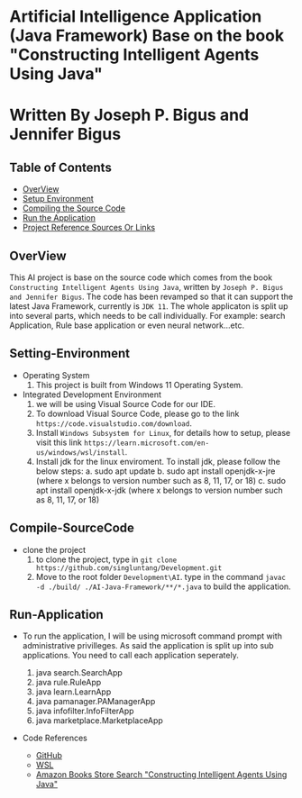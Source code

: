 # Artificial Intelligence Application (Java Framework) Base on the book "Constructing Intelligent Agents Using Java"
# Written By Joseph P. Bigus and Jennifer Bigus

## Table of Contents

* [OverView](#OverView)
* [Setup Environment](#Setting-Environment)
* [Compiling the Source Code](#Compile-SourceCode)
* [Run the Application](#Run-Application)
* [Project Reference Sources Or Links](#references)

## OverView

This AI project is base on the source code which comes from the book `Constructing Intelligent Agents Using Java`, written
by `Joseph P. Bigus and Jennifer Bigus`. The code has been revamped so that it can support the latest Java Framework, currently
is `JDK 11`. The whole applicaton is split up into several parts, which needs to be call individually. For example: search Application,
Rule base application or even neural network...etc.

## Setting-Environment

 * Operating System
    1. This project is built from Windows 11 Operating System.
 * Integrated Development Environment
    1. we will be using Visual Source Code for our IDE.
    2. To download Visual Source Code, please go to the link `https://code.visualstudio.com/download`.
    3. Install `Windows Subsystem for Linux`, for details how to setup, please visit this link `https://learn.microsoft.com/en-us/windows/wsl/install`.
    4. Install jdk for the linux enviroment. To install jdk, please follow the below steps:
        a. sudo apt update
        b. sudo apt install openjdk-x-jre (where x belongs to version number such as 8, 11, 17, or 18) 
        c. sudo apt install openjdk-x-jdk (where x belongs to version number such as 8, 11, 17, or 18) 

## Compile-SourceCode

 * clone the project
    1. to clone the project, type in `git clone https://github.com/singluntang/Development.git`
    2. Move to the root folder `Development\AI`. type in the command `javac -d ./build/ ./AI-Java-Framework/**/*.java` to build the application.

## Run-Application

 * To run the application, I will be using microsoft command prompt with administrative privilleges. As said the application is split up into sub applications. You need to call each application seperately.
    1. java search.SearchApp
    2. java rule.RuleApp
    3. java learn.LearnApp
    4. java pamanager.PAManagerApp
    5. java infofilter.InfoFilterApp
    6. java marketplace.MarketplaceApp

* Code References
    * [GitHub](https://github.com/)
    * [WSL](https://learn.microsoft.com/en-us/windows/wsl/install)
    * [Amazon Books Store Search "Constructing Intelligent Agents Using Java"](www.amazon.com)




    
